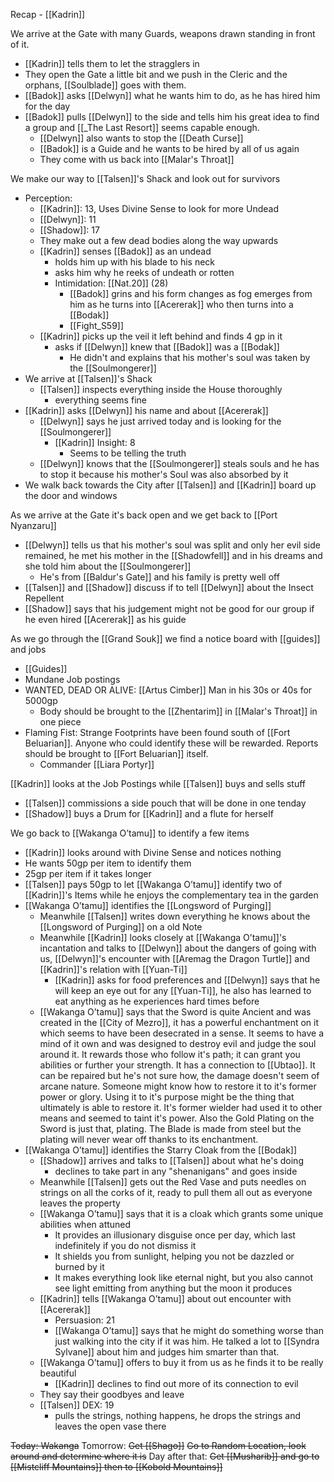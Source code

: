 Recap - [[Kadrin]]

We arrive at the Gate with many Guards, weapons drawn standing in front of it.
- [[Kadrin]] tells them to let the stragglers in
- They open the Gate a little bit and we push in the Cleric and the orphans, [[Soulblade]] goes with them. 
- [[Badok]] asks [[Delwyn]] what he wants him to do, as he has hired him for the day
- [[Badok]] pulls [[Delwyn]] to the side and tells him his great idea to find a group and [[_The Last Resort]] seems capable enough.
	- [[Delwyn]] also wants to stop the [[Death Curse]]
	- [[Badok]] is a Guide and he wants to be hired by all of us again
	- They come with us back into [[Malar's Throat]]

We make our way to [[Talsen]]'s Shack and look out for survivors
- Perception:
	- [[Kadrin]]: 13, Uses Divine Sense to look for more Undead
	- [[Delwyn]]: 11
	- [[Shadow]]: 17
	- They make out a few dead bodies along the way upwards
	- [[Kadrin]] senses [[Badok]] as an undead
		- holds him up with his blade to his neck
		- asks him why  he reeks of undeath or rotten
		- Intimidation: [[Nat.20]] (28)
			- [[Badok]] grins and his form changes as fog emerges from him as he turns into [[Acererak]] who then turns into a [[Bodak]]
			- [[Fight_S59]]
	-  [[Kadrin]] picks up the veil it left behind and finds 4 gp in it
		- asks if [[Delwyn]] knew that [[Badok]] was a [[Bodak]]
			- He didn't and explains that his mother's soul was taken by the [[Soulmongerer]]
- We arrive at [[Talsen]]'s Shack
	- [[Talsen]] inspects everything inside the House thoroughly
		- everything seems fine
-  [[Kadrin]] asks [[Delwyn]] his name and about [[Acererak]]
	- [[Delwyn]] says he just arrived today and is looking for the [[Soulmongerer]]
		- [[Kadrin]] Insight: 8
			- Seems to be telling the truth
	- [[Delwyn]] knows that the [[Soulmongerer]] steals souls and he has to stop it because his mother's Soul was also absorbed by it
- We walk back towards the City after [[Talsen]] and [[Kadrin]] board up the door and windows

As we arrive at the Gate it's back open and we get back to [[Port Nyanzaru]]
- [[Delwyn]] tells us that his mother's soul was split and only her evil side remained, he met his mother in the [[Shadowfell]] and in his dreams and she told him about the [[Soulmongerer]]
	- He's from [[Baldur's Gate]] and his family is pretty well off
- [[Talsen]] and [[Shadow]] discuss if to tell [[Delwyn]] about the Insect Repellent
- [[Shadow]] says that his judgement might not be good for our group if he even hired [[Acererak]] as his guide

As we go through the [[Grand Souk]] we find a notice board with [[guides]] and jobs
- [[Guides]]
- Mundane Job postings
- WANTED, DEAD OR ALIVE: [[Artus Cimber]] Man in his 30s or 40s for 5000gp
	- Body should be brought to the [[Zhentarim]] in [[Malar's Throat]] in one piece
- Flaming Fist: Strange Footprints have been found south of [[Fort Beluarian]]. Anyone who could identify these will be rewarded. Reports should be brought to [[Fort Beluarian]] itself.
	- Commander [[Liara Portyr]]

[[Kadrin]] looks at the Job Postings while [[Talsen]] buys and sells stuff
- [[Talsen]] commissions a side pouch that will be done in one tenday
- [[Shadow]] buys a Drum for [[Kadrin]] and a flute for herself

We go back to [[Wakanga O’tamu]] to identify a few items
- [[Kadrin]] looks around with Divine Sense and notices nothing
- He wants 50gp per item to identify them
- 25gp per item if it takes longer
- [[Talsen]] pays 50gp to let [[Wakanga O’tamu]] identify two of [[Kadrin]]'s Items while he enjoys the complementary tea in the garden
- [[Wakanga O’tamu]] identifies the [[Longsword of Purging]]
	- Meanwhile [[Talsen]] writes down everything he knows about the [[Longsword of Purging]] on a old Note
	- Meanwhile [[Kadrin]] looks closely at [[Wakanga O’tamu]]'s incantation and talks to [[Delwyn]] about the dangers of going with us, [[Delwyn]]'s encounter with [[Aremag the Dragon Turtle]] and [[Kadrin]]'s relation with [[Yuan-Ti]]
		- [[Kadrin]] asks for food preferences and [[Delwyn]] says that he will keep an eye out for any [[Yuan-Ti]], he also has learned to eat anything as he experiences hard times before
	- [[Wakanga O’tamu]] says that the Sword is quite Ancient and was created in the [[City of Mezro]], it has a powerful enchantment on it which seems to have been desecrated in a sense. It seems to have a mind of it own and was designed to destroy evil and judge the soul around it. It rewards those who follow it's path; it can grant you abilities or further your strength. It has a connection to [[Ubtao]]. It can be repaired but he's not sure how, the damage doesn't seem of arcane nature. Someone might know how to restore it to it's former power or glory. Using it to it's purpose might be the thing that ultimately is able to restore it. It's former wielder had used it to other means and seemed to taint it's power.
	  Also the Gold Plating on the Sword is just that, plating. The Blade is made from steel but the plating will never wear off thanks to its enchantment.
- [[Wakanga O’tamu]] identifies the Starry Cloak from the [[Bodak]]
	- [[Shadow]] arrives and talks to [[Talsen]] about what he's doing
		- declines to take part in any "shenanigans" and goes inside
	- Meanwhile [[Talsen]] gets out the Red Vase and puts needles on strings on all the corks of it, ready to pull them all out as everyone leaves the property
	- [[Wakanga O’tamu]] says that it is a cloak which grants some unique abilities when attuned
		- It provides an illusionary disguise once per day, which last indefinitely if you do not dismiss it
		- It shields you from sunlight, helping you not be dazzled or burned by it
		- It makes everything look like eternal night, but you also cannot see light emitting from anything but the moon it produces
	- [[Kadrin]] tells [[Wakanga O’tamu]] about out encounter with [[Acererak]]
		- Persuasion: 21
		- [[Wakanga O’tamu]] says that he might do something worse than just walking into the city if it was him. He talked a lot to [[Syndra Sylvane]] about him and judges him smarter than that.
	- [[Wakanga O’tamu]] offers to buy it from us as he finds it to be really beautiful
		- [[Kadrin]] declines to find out more of its connection to evil
	- They say their goodbyes and leave
	- [[Talsen]] DEX: 19
		- pulls the strings, nothing happens, he drops the strings and leaves the open vase there

~~Today:
Wakanga~~
Tomorrow:
~~Get [[Shago]]~~
~~Go to Random Location, look around and determine where it is~~
Day after that:
~~Get [[Musharib]] and go to [[Mistcliff Mountains]] then to [[Kobold Mountains]]~~